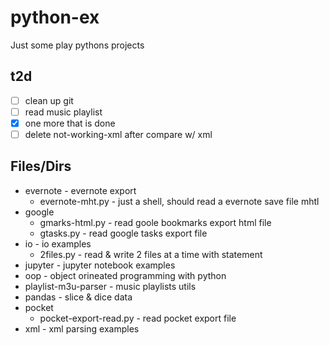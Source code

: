 # python-ex
Just some play pythons projects

## t2d
- [ ] clean up git
- [ ] read music playlist
- [X] one more that is done
- [ ] delete not-working-xml after compare w/ xml
## Files/Dirs
* evernote - evernote export
    * evernote-mht.py - just a shell, should read a evernote save file mhtl
* google
    * gmarks-html.py - read goole bookmarks export html file
    * gtasks.py - read google tasks export file
* io - io examples
    * 2files.py - read & write 2 files at a time with statement
* jupyter - jupyter notebook examples
* oop - object orineated programming with python
* playlist-m3u-parser - music playlists utils
* pandas - slice & dice data
* pocket
    * pocket-export-read.py - read pocket export file
* xml - xml parsing examples